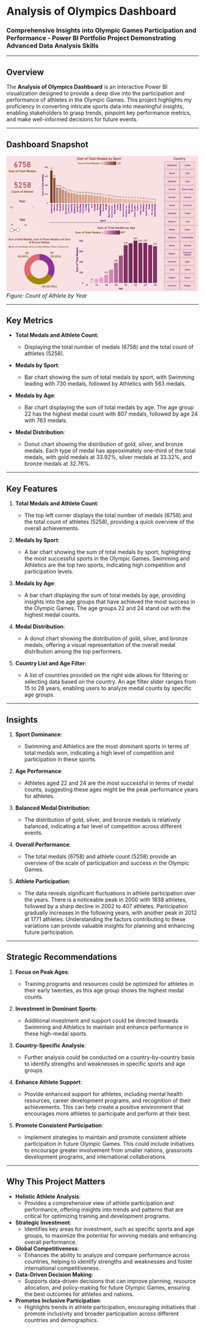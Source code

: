 # **Analysis of Olympics Dashboard**  
### **Comprehensive Insights into Olympic Games Participation and Performance - Power BI Portfolio Project Demonstrating Advanced Data Analysis Skills**  

---

## **Overview**  
The **Analysis of Olympics Dashboard** is an interactive Power BI visualization designed to provide a deep dive into the participation and performance of athletes in the Olympic Games. This project highlights my proficiency in converting intricate sports data into meaningful insights, enabling stakeholders to grasp trends, pinpoint key performance metrics, and make well-informed decisions for future events.

---

## **Dashboard Snapshot**  

![Count of Athlete by Year](Dashboard_Image.png)  
*Figure: Count of Athlete by Year*  

---

## **Key Metrics**  
- **Total Medals and Athlete Count**:  
   - Displaying the total number of medals (6758) and the total count of athletes (5258).

- **Medals by Sport**:  
   - Bar chart showing the sum of total medals by sport, with Swimming leading with 730 medals, followed by Athletics with 563 medals.

- **Medals by Age**:  
   - Bar chart displaying the sum of total medals by age. The age group 22 has the highest medal count with 807 medals, followed by age 24 with 763 medals.

- **Medal Distribution**:  
   - Donut chart showing the distribution of gold, silver, and bronze medals. Each type of medal has approximately one-third of the total medals, with gold medals at 33.92%, silver medals at 33.32%, and bronze medals at 32.76%.

---

## **Key Features**  

1. **Total Medals and Athlete Count**:  
   - The top left corner displays the total number of medals (6758) and the total count of athletes (5258), providing a quick overview of the overall achievements.

2. **Medals by Sport**:  
   - A bar chart showing the sum of total medals by sport, highlighting the most successful sports in the Olympic Games. Swimming and Athletics are the top two sports, indicating high competition and participation levels.

3. **Medals by Age**:  
   - A bar chart displaying the sum of total medals by age, providing insights into the age groups that have achieved the most success in the Olympic Games. The age groups 22 and 24 stand out with the highest medal counts.

4. **Medal Distribution**:  
   - A donut chart showing the distribution of gold, silver, and bronze medals, offering a visual representation of the overall medal distribution among the top performers.

5. **Country List and Age Filter**:  
   - A list of countries provided on the right side allows for filtering or selecting data based on the country. An age filter slider ranges from 15 to 28 years, enabling users to analyze medal counts by specific age groups.

---

## **Insights**  

1. **Sport Dominance**:  
   - Swimming and Athletics are the most dominant sports in terms of total medals won, indicating a high level of competition and participation in these sports.

2. **Age Performance**:  
   - Athletes aged 22 and 24 are the most successful in terms of medal counts, suggesting these ages might be the peak performance years for athletes.

3. **Balanced Medal Distribution**:  
   - The distribution of gold, silver, and bronze medals is relatively balanced, indicating a fair level of competition across different events.

4. **Overall Performance**:  
   - The total medals (6758) and athlete count (5258) provide an overview of the scale of participation and success in the Olympic Games.
  
5. **Athlete Participation**:
   - The data reveals significant fluctuations in athlete participation over the years. There is a noticeable peak in 2000 with 1838 athletes, followed by a sharp decline in 2002 to 407 athletes. Participation gradually increases in the following years, with another peak in 2012 at 1771 athletes. Understanding the factors contributing to these variations can provide valuable insights for planning and enhancing future participation.

---

## **Strategic Recommendations**  

1. **Focus on Peak Ages**:  
   - Training programs and resources could be optimized for athletes in their early twenties, as this age group shows the highest medal counts.

2. **Investment in Dominant Sports**:  
   - Additional investment and support could be directed towards Swimming and Athletics to maintain and enhance performance in these high-medal sports.

3. **Country-Specific Analysis**:  
   - Further analysis could be conducted on a country-by-country basis to identify strengths and weaknesses in specific sports and age groups.

4. **Enhance Athlete Support**:  
   - Provide enhanced support for athletes, including mental health resources, career development programs, and recognition of their achievements. This can help create a positive environment that encourages more athletes to participate and perform at their best.

5. **Promote Consistent Participation**:  
   - Implement strategies to maintain and promote consistent athlete participation in future Olympic Games. This could include initiatives to encourage greater involvement from smaller nations, grassroots development programs, and international collaborations.

---

## **Why This Project Matters**  
- **Holistic Athlete Analysis**:
     - Provides a comprehensive view of athlete participation and performance, offering insights into trends and patterns that are critical for optimizing training and development programs.
- **Strategic Investment**:
     - Identifies key areas for investment, such as specific sports and age groups, to maximize the potential for winning medals and enhancing overall performance.
- **Global Competitiveness**:
     - Enhances the ability to analyze and compare performance across countries, helping to identify strengths and weaknesses and foster international competitiveness.
- **Data-Driven Decision Making**:
     - Supports data-driven decisions that can improve planning, resource allocation, and policy-making for future Olympic Games, ensuring the best outcomes for athletes and nations.
- **Promotes Inclusive Participation**:
     - Highlights trends in athlete participation, encouraging initiatives that promote inclusivity and broader participation across different countries and demographics.
